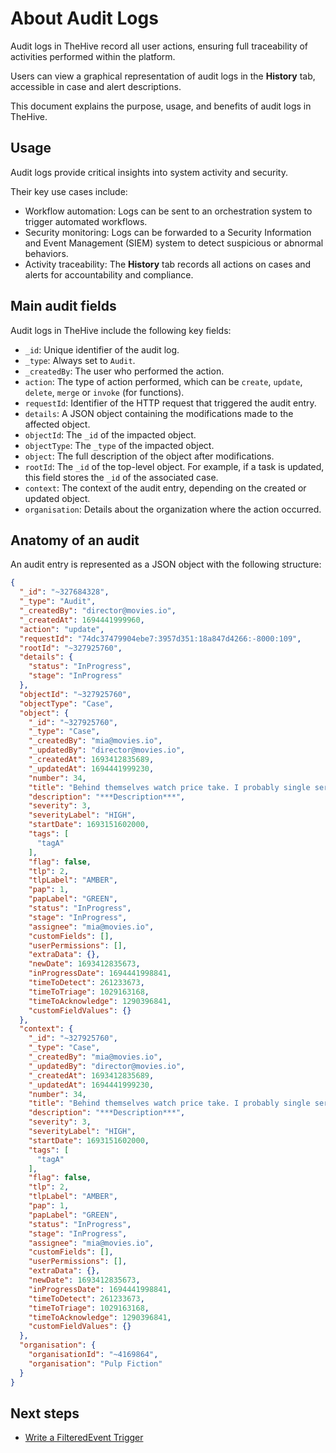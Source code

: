 # About Audit Logs

Audit logs in TheHive record all user actions, ensuring full traceability of activities performed within the platform.

Users can view a graphical representation of audit logs in the **History** tab, accessible in case and alert descriptions.

This document explains the purpose, usage, and benefits of audit logs in TheHive.

## Usage

Audit logs provide critical insights into system activity and security. 

Their key use cases include:

* Workflow automation: Logs can be sent to an orchestration system to trigger automated workflows.
* Security monitoring: Logs can be forwarded to a Security Information and Event Management (SIEM) system to detect suspicious or abnormal behaviors.
* Activity traceability: The **History** tab records all actions on cases and alerts for accountability and compliance.

## Main audit fields

Audit logs in TheHive include the following key fields:

* `_id`: Unique identifier of the audit log.
* `_type`: Always set to `Audit`.
* `_createdBy`: The user who performed the action.
* `action`: The type of action performed, which can be `create`, `update`, `delete`, `merge` or `invoke` (for functions).
* `requestId`: Identifier of the HTTP request that triggered the audit entry.
* `details`: A JSON object containing the modifications made to the affected object.
* `objectId`: The `_id` of the impacted object.
* `objectType`: The `_type` of the impacted object.
* `object`: The full description of the object after modifications.
* `rootId`: The `_id` of the top-level object. For example, if a task is updated, this field stores the `_id` of the associated case.
* `context`: The context of the audit entry, depending on the created or updated object.
* `organisation`: Details about the organization where the action occurred.

## Anatomy of an audit

An audit entry is represented as a JSON object with the following structure:

```json
{
  "_id": "~327684328",
  "_type": "Audit",
  "_createdBy": "director@movies.io",
  "_createdAt": 1694441999960,
  "action": "update",
  "requestId": "74dc37479904ebe7:3957d351:18a847d4266:-8000:109",
  "rootId": "~327925760",
  "details": {
    "status": "InProgress",
    "stage": "InProgress"
  },
  "objectId": "~327925760",
  "objectType": "Case",
  "object": {
    "_id": "~327925760",
    "_type": "Case",
    "_createdBy": "mia@movies.io",
    "_updatedBy": "director@movies.io",
    "_createdAt": 1693412835689,
    "_updatedAt": 1694441999230,
    "number": 34,
    "title": "Behind themselves watch price take. I probably single service. Develop fear hotel real.",
    "description": "***Description***",
    "severity": 3,
    "severityLabel": "HIGH",
    "startDate": 1693151602000,
    "tags": [
      "tagA"
    ],
    "flag": false,
    "tlp": 2,
    "tlpLabel": "AMBER",
    "pap": 1,
    "papLabel": "GREEN",
    "status": "InProgress",
    "stage": "InProgress",
    "assignee": "mia@movies.io",
    "customFields": [],
    "userPermissions": [],
    "extraData": {},
    "newDate": 1693412835673,
    "inProgressDate": 1694441998841,
    "timeToDetect": 261233673,
    "timeToTriage": 1029163168,
    "timeToAcknowledge": 1290396841,
    "customFieldValues": {}
  },
  "context": {
    "_id": "~327925760",
    "_type": "Case",
    "_createdBy": "mia@movies.io",
    "_updatedBy": "director@movies.io",
    "_createdAt": 1693412835689,
    "_updatedAt": 1694441999230,
    "number": 34,
    "title": "Behind themselves watch price take. I probably single service. Develop fear hotel real.",
    "description": "***Description***",
    "severity": 3,
    "severityLabel": "HIGH",
    "startDate": 1693151602000,
    "tags": [
      "tagA"
    ],
    "flag": false,
    "tlp": 2,
    "tlpLabel": "AMBER",
    "pap": 1,
    "papLabel": "GREEN",
    "status": "InProgress",
    "stage": "InProgress",
    "assignee": "mia@movies.io",
    "customFields": [],
    "userPermissions": [],
    "extraData": {},
    "newDate": 1693412835673,
    "inProgressDate": 1694441998841,
    "timeToDetect": 261233673,
    "timeToTriage": 1029163168,
    "timeToAcknowledge": 1290396841,
    "customFieldValues": {}
  },
  "organisation": {
    "organisationId": "~4169864",
    "organisation": "Pulp Fiction"
  }
}
```

## Next steps

* [Write a FilteredEvent Trigger](../organization/configure-organization/manage-notifications/write-filtered-event-trigger.md)